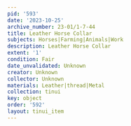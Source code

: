 ```yaml
---
pid: '593'
date: '2023-10-25'
archive_number: 23-01/1-7-44
title: Leather Horse Collar
subjects: Horses|Farming|Animals|Work
description: Leather Horse Collar
extent: '1'
condition: Fair
date_unvalidated: Unknown
creator: Unknown
collector: Unknown
materials: Leather|thread|Metal
collection: tinui
key: object
order: '592'
layout: tinui_item
---
```

